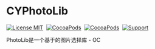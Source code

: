 # CYPhotoLib

[![License MIT](https://img.shields.io/badge/license-MIT-green.svg?style=flat)](https://github.com/CoderCYLee/CYPhotoLib/blob/master/LICENSE) 
[![CocoaPods](http://img.shields.io/cocoapods/v/CYPhotoLib.svg?style=flat)](http://cocoapods.org/?q=CYPhotoLib) 
[![CocoaPods](http://img.shields.io/cocoapods/p/CYPhotoLib.svg?style=flat)](http://cocoapods.org/?q=CYPhotoLib) 
[![Support](https://img.shields.io/badge/support-iOS%208%2B-blue.svg?style=flat)](https://www.apple.com/nl/ios/) 

PhotoLib是一个基于<Photos>的图片选择库 - OC
